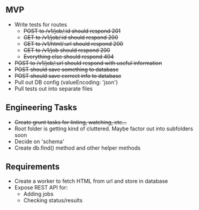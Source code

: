 ## MVP

- Write tests for routes
  - ~~POST to /v1/job/:id should respond 201~~
  - ~~GET to /v1/job/:id should respond 200~~
  - ~~GET to /v1/html/:url should respond 200~~
  - ~~GET to /v1/job should respond 200~~
  - ~~Everything else should respond 404~~
- ~~POST to /v1/job/:url should respond with useful information~~
- ~~POST should save something to database~~
- ~~POST should save correct info to database~~
- Pull out DB config (valueEncoding: 'json')
- Pull tests out into separate files

## Engineering Tasks

- ~~Create grunt tasks for linting, watching, etc...~~
- Root folder is getting kind of cluttered. Maybe factor out into subfolders soon
- Decide on 'schema'
- Create db.find() method and other helper methods

## Requirements

- Create a worker to fetch HTML from url and store in database
- Expose REST API for:
  - Adding jobs
  - Checking status/results